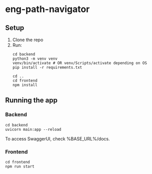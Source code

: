 # eng-path-navigator

## Setup
1. Clone the repo
2. Run:
    ```
    cd backend
    python3 -m venv venv
    venv/bin/activate # OR venv/Scripts/activate depending on OS
    pip install -r requirements.txt

    cd ..
    cd frontend
    npm install
    ```

## Running the app
### Backend
```
cd backend
uvicorn main:app --reload
```
To access SwaggerUI, check %BASE_URL%/docs.

### Frontend
```
cd frontend
npm run start
```